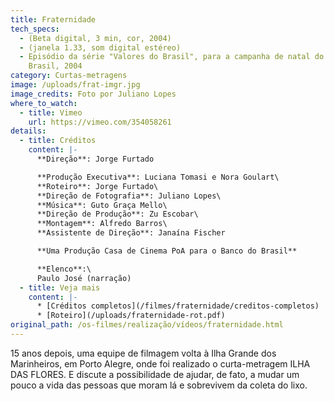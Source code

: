 ```yaml
---
title: Fraternidade
tech_specs:
  - (Beta digital, 3 min, cor, 2004)
  - (janela 1.33, som digital estéreo)
  - Episódio da série "Valores do Brasil", para a campanha de natal do Banco do
    Brasil, 2004
category: Curtas-metragens
image: /uploads/frat-imgr.jpg
image_credits: Foto por Juliano Lopes
where_to_watch:
  - title: Vimeo
    url: https://vimeo.com/354058261
details:
  - title: Créditos
    content: |-
      **Direção**: Jorge Furtado

      **Produção Executiva**: Luciana Tomasi e Nora Goulart\
      **Roteiro**: Jorge Furtado\
      **Direção de Fotografia**: Juliano Lopes\
      **Música**: Guto Graça Mello\
      **Direção de Produção**: Zu Escobar\
      **Montagem**: Alfredo Barros\
      **Assistente de Direção**: Janaína Fischer

      **Uma Produção Casa de Cinema PoA para o Banco do Brasil**

      **Elenco**:\
      Paulo José (narração)
  - title: Veja mais
    content: |-
      * [Créditos completos](/filmes/fraternidade/creditos-completos)
      * [R﻿oteiro](/uploads/fraternidade-rot.pdf)
original_path: /os-filmes/realização/vídeos/fraternidade.html
---
```

15 anos depois, uma equipe de filmagem volta à Ilha Grande dos Marinheiros, em Porto Alegre, onde foi realizado o curta-metragem ILHA DAS FLORES. E discute a possibilidade de ajudar, de fato, a mudar um pouco a vida das pessoas que moram lá e sobrevivem da coleta do lixo.
